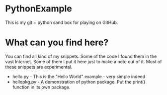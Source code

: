 # PythonExample
This is my git + python sand box for playing on GitHub.

# What can you find here?
You can find all kind of my snippets. Some of the code I found them in
the vast Internet. Some of them I put it here just to make a note out of
it. Most of these snippets are experimental.
- hello.py - This is the "Hello World" example - very simple indeed
- hellopkg.py - A demonstration of python package. Put the print() function in its own package. 

